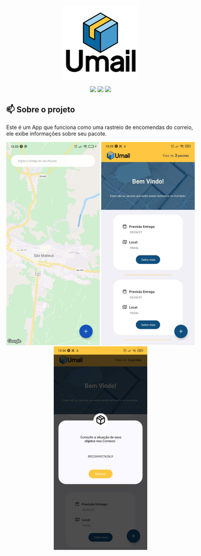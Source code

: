 <p align="center">
  <img height="200" src="https://raw.githubusercontent.com/Arthurcn96/umail/main/assets/splash.png">
</p>

<p align="center">

  <img src="https://img.shields.io/github/last-commit/Arthurcn96/umail?logo=Github">
  <img src="https://img.shields.io/github/repo-size/Arthurcn96/umail">
  <img src="https://img.shields.io/badge/Status-Halted-red">
</p>


## 📫 Sobre o projeto

Este é um App que funciona como uma rastreio de encomendas do correio, ele exibe informações sobre seu pacote.

<p align="center">
  
  <img align="" width="250"  src="https://raw.githubusercontent.com/Arthurcn96/umail/main/images/mapView.jpg">
  <img align="" width="250"  src="https://raw.githubusercontent.com/Arthurcn96/umail/main/images/main.jpg">
  <img align="" width="250"  src="https://raw.githubusercontent.com/Arthurcn96/umail/main/images/input.jpg">

</p>
